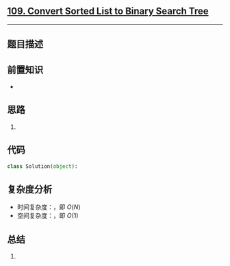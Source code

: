 ## [109. Convert Sorted List to Binary Search Tree](https://leetcode.com/problems/convert-sorted-list-to-binary-search-tree/description/)

---
## 题目描述



## 前置知识
- 

## 思路
1. 

## 代码
```python
class Solution(object):      
```

## 复杂度分析
- 时间复杂度：，即 $`O(N)`$
- 空间复杂度：，即 $`O(1)`$


## 总结
1. 